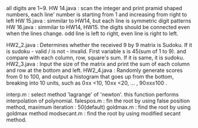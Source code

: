 <JAVA>

<PRINT DIGITS AS PRAMID>
all digits are 1~9.
HW 14.java : scan the integer and print pramid shaped numbers, each line' number is starting from 1 and increasing from right to left
HW 15.java : simmilar to HW14, but each line is symmetric digit patterns
HW 16.java : simmilar to HW14, HW15. the digits should be connected even when the lines change. odd line is left to right, even line is right to left.


HW2_2.java : Determines whether the received 9 by 9 matrix is Sudoku. If it is sudoku - valid / is not - invalid. First variable s is 45(sum of 1 to 9). and compare with each column, row, square's sum. If it is same, it is sudoku.
HW2_3.java : Input the size of the matrix and print the sum of each column and row at the bottom and left.
HW2_4.java : Randomly generate scores from 0 to 100, and output a histogram that goes up from the bottom, breaking into 10 units, such as 0≤x <10, 10≤x <20, ... , 90≤x≤100 .

<MATLAB>
interp.m : select method 'lagrange' of 'newton'. this function performs interpolation of polynomial.
falespos.m : fin the root by using false position method, maximum iteration : 50(default)
goldmax.m : find the root by using goldmax method
modsecant.m : find the root by using modified secant method.
